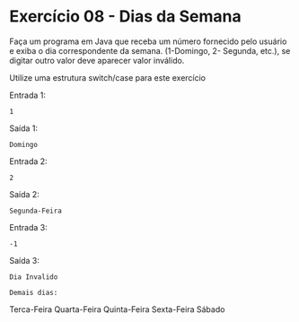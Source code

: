 # Exercício 08 - Dias da Semana
Faça um programa em Java que receba um número fornecido pelo usuário e exiba o dia correspondente da semana. (1-Domingo, 2- Segunda, etc.), se digitar outro valor deve aparecer valor inválido.

Utilize uma estrutura switch/case para este exercício

Entrada 1:
```
1
```
Saída 1:
```
Domingo
```
Entrada 2:
```
2
```
Saída 2:
```
Segunda-Feira
```
Entrada 3:
```
-1
```
Saída 3:
```
Dia Invalido

Demais dias:
```
Terca-Feira
Quarta-Feira
Quinta-Feira
Sexta-Feira
Sábado
```
